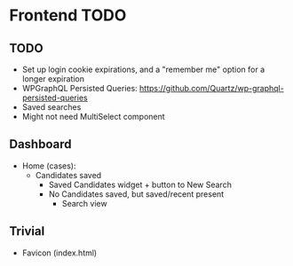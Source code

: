 # Frontend TODO

## TODO

- Set up login cookie expirations, and a "remember me" option for a longer expiration
- WPGraphQL Persisted Queries: <https://github.com/Quartz/wp-graphql-persisted-queries>
- Saved searches
- Might not need MultiSelect component

## Dashboard

- Home (cases):
  - Candidates saved
    - Saved Candidates widget + button to New Search
    - No Candidates saved, but saved/recent present
      - Search view

## Trivial

- Favicon (index.html)
